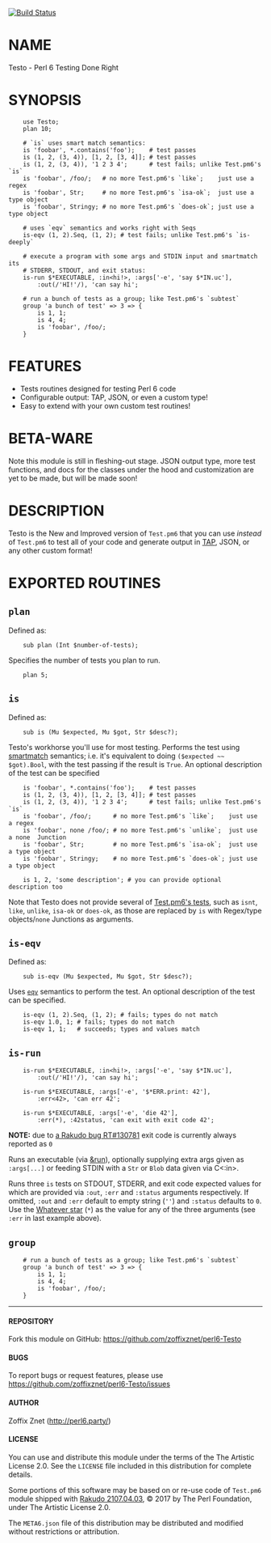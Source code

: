 [![Build Status](https://travis-ci.org/zoffixznet/perl6-Testo.svg)](https://travis-ci.org/zoffixznet/perl6-Testo)

# NAME

Testo - Perl 6 Testing Done Right

# SYNOPSIS

```perl6
    use Testo;
    plan 10;

    # `is` uses smart match semantics:
    is 'foobar', *.contains('foo');    # test passes
    is (1, 2, (3, 4)), [1, 2, [3, 4]]; # test passes
    is (1, 2, (3, 4)), '1 2 3 4';      # test fails; unlike Test.pm6's `is`
    is 'foobar', /foo/;   # no more Test.pm6's `like`;    just use a regex
    is 'foobar', Str;     # no more Test.pm6's `isa-ok`;  just use a type object
    is 'foobar', Stringy; # no more Test.pm6's `does-ok`; just use a type object

    # uses `eqv` semantics and works right with Seqs
    is-eqv (1, 2).Seq, (1, 2); # test fails; unlike Test.pm6's `is-deeply`

    # execute a program with some args and STDIN input and smartmatch its
    # STDERR, STDOUT, and exit status:
    is-run $*EXECUTABLE, :in<hi!>, :args['-e', 'say $*IN.uc'],
        :out(/'HI!'/), 'can say hi';

    # run a bunch of tests as a group; like Test.pm6's `subtest`
    group 'a bunch of test' => 3 => {
        is 1, 1;
        is 4, 4;
        is 'foobar', /foo/;
    }
```

# FEATURES

- Tests routines designed for testing Perl 6 code
- Configurable output: TAP, JSON, or even a custom type!
- Easy to extend with your own custom test routines!

# BETA-WARE

Note this module is still in fleshing-out stage. JSON output type, more
test functions, and docs for the classes under the hood and customization
are yet to be made, but will be made soon!

# DESCRIPTION

Testo is the New and Improved version of `Test.pm6` that you can use
*instead* of `Test.pm6` to test all of your code and generate output in
[TAP](https://testanything.org/tap-specification.html),
JSON, or any other custom format!

# EXPORTED ROUTINES

## `plan`

Defined as:

```perl6
    sub plan (Int $number-of-tests);
```

Specifies the number of tests you plan to run.

```perl6
    plan 5;
```

## `is`

Defined as:

```perl6
    sub is (Mu $expected, Mu $got, Str $desc?);
```

Testo's workhorse you'll use for most testing. Performs the test using
[smartmatch](https://docs.perl6.org/routine/~~.html) semantics; i.e. it's
equivalent to doing `($expected ~~ $got).Bool`, with the test passing if the
result is `True`. An optional description of the test can be specified

```perl6
    is 'foobar', *.contains('foo');    # test passes
    is (1, 2, (3, 4)), [1, 2, [3, 4]]; # test passes
    is (1, 2, (3, 4)), '1 2 3 4';      # test fails; unlike Test.pm6's `is`
    is 'foobar', /foo/;      # no more Test.pm6's `like`;    just use a regex
    is 'foobar', none /foo/; # no more Test.pm6's `unlike`;  just use a none  Junction
    is 'foobar', Str;        # no more Test.pm6's `isa-ok`;  just use a type object
    is 'foobar', Stringy;    # no more Test.pm6's `does-ok`; just use a type object

    is 1, 2, 'some description'; # you can provide optional description too
```

Note that Testo does not provide several of [Test.pm6's
tests](https://docs.perl6.org/language/testing), such as `isnt`, `like`,
`unlike`, `isa-ok` or `does-ok`, as those are replaced by `is` with Regex/type
objects/`none` Junctions as arguments.

## `is-eqv`

Defined as:

```perl6
    sub is-eqv (Mu $expected, Mu $got, Str $desc?);
```

Uses [`eqv`](https://docs.perl6.org/routine/eqv) semantics to perform the test.
An optional description of the test can be specified.

```perl6
    is-eqv (1, 2).Seq, (1, 2); # fails; types do not match
    is-eqv 1.0, 1; # fails; types do not match
    is-eqv 1, 1;   # succeeds; types and values match
```

## `is-run`

```perl6
    is-run $*EXECUTABLE, :in<hi!>, :args['-e', 'say $*IN.uc'],
        :out(/'HI!'/), 'can say hi';

    is-run $*EXECUTABLE, :args['-e', '$*ERR.print: 42'],
        :err<42>, 'can err 42';

    is-run $*EXECUTABLE, :args['-e', 'die 42'],
        :err(*), :42status, 'can exit with exit code 42';
```

**NOTE:** due to [a Rakudo bug
RT#130781](https://rt.perl.org/Ticket/Display.html?id=130781#ticket-history)
exit code is currently always reported as `0`

Runs an executable (via [&run](https://docs.perl6.org/routine/run)), optionally
supplying extra args given as `:args[...]` or feeding STDIN with a `Str` or
`Blob` data given via C<:in>.

Runs three `is` tests on STDOUT, STDERR, and exit code expected values for
which are provided via `:out`, `:err` and `:status` arguments respectively.
If omitted, `:out` and `:err` default to empty string (`''`) and `:status`
defaults to `0`. Use the [Whatever star](https://docs.perl6.org/type/Whatever)
(`*`) as the value for any of the three arguments (see `:err` in last
example above).

## `group`

```perl6
    # run a bunch of tests as a group; like Test.pm6's `subtest`
    group 'a bunch of test' => 3 => {
        is 1, 1;
        is 4, 4;
        is 'foobar', /foo/;
    }
```

---

#### REPOSITORY

Fork this module on GitHub:
https://github.com/zoffixznet/perl6-Testo

#### BUGS

To report bugs or request features, please use
https://github.com/zoffixznet/perl6-Testo/issues

#### AUTHOR

Zoffix Znet (http://perl6.party/)

#### LICENSE

You can use and distribute this module under the terms of the
The Artistic License 2.0. See the `LICENSE` file included in this
distribution for complete details.

Some portions of this software may be based on or re-use code
of `Test.pm6` module shipped with
[Rakudo 2107.04.03](http://rakudo.org/downloads/rakudo/), © 2017 by The Perl
Foundation, under The Artistic License 2.0.

The `META6.json` file of this distribution may be distributed and modified
without restrictions or attribution.

